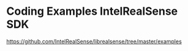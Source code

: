 # Coding Examples IntelRealSense SDK

https://github.com/IntelRealSense/librealsense/tree/master/examples

